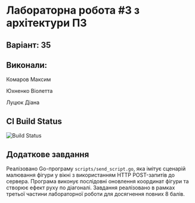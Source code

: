 # Лабораторна робота #3 з архітектури ПЗ

## Варіант: 35

## Виконали:

Комаров Максим

Юхненко Віолетта

Луцюк Діана

## CI Build Status

![Build Status](https://github.com/ProMKQ/kpi-lab2/actions/workflows/build.yml/badge.svg)

## Додаткове завдання

Реалізовано Go-програму `scripts/send_script.go`, яка імітує сценарій малювання фігури у вікні з використанням HTTP POST-запитів до сервера. Програма виконує послідовні оновлення координат фігури та створює ефект руху по діагоналі. Завдання реалізовано в рамках третьої частини лабораторної роботи для досягнення повних 8 балів.
